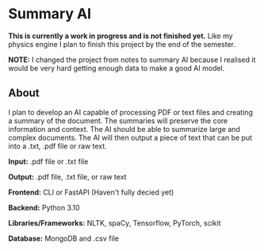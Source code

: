 # Summary AI

**This is currently a work in progress and is not finished yet.** 
Like my physics engine I plan to finish this project by the end of the semester.

**NOTE:** I changed the project from notes to summary AI because I realised it would be very hard getting enough data to make a good AI model.

## About

I plan to develop an AI capable of processing PDF or text files and creating a summary of the document. The summaries will preserve the core information and context. The AI should be able to summarize large and complex documents. The AI will then output a piece of text that can be put into a .txt, .pdf file or raw text.

**Input:** .pdf file or .txt file

**Output:** .pdf file, .txt file, or raw text

**Frontend:** CLI or FastAPI (Haven't fully decied yet)

**Backend:** Python 3.10

**Libraries/Frameworks:** NLTK, spaCy, Tensorflow, PyTorch, scikit

**Database:** MongoDB and .csv file
